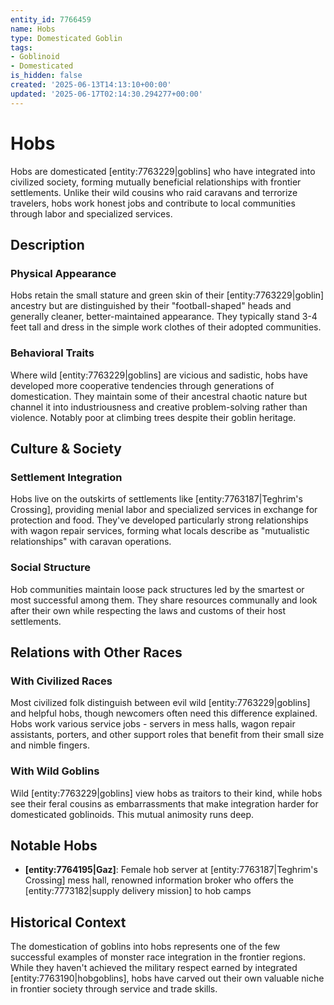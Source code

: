 ```yaml
---
entity_id: 7766459
name: Hobs
type: Domesticated Goblin
tags:
- Goblinoid
- Domesticated
is_hidden: false
created: '2025-06-13T14:13:10+00:00'
updated: '2025-06-17T02:14:30.294277+00:00'
---
```

# Hobs

Hobs are domesticated [entity:7763229|goblins] who have integrated into civilized society, forming mutually beneficial relationships with frontier settlements. Unlike their wild cousins who raid caravans and terrorize travelers, hobs work honest jobs and contribute to local communities through labor and specialized services.

## Description

### Physical Appearance

Hobs retain the small stature and green skin of their [entity:7763229|goblin] ancestry but are distinguished by their "football-shaped" heads and generally cleaner, better-maintained appearance. They typically stand 3-4 feet tall and dress in the simple work clothes of their adopted communities.

### Behavioral Traits

Where wild [entity:7763229|goblins] are vicious and sadistic, hobs have developed more cooperative tendencies through generations of domestication. They maintain some of their ancestral chaotic nature but channel it into industriousness and creative problem-solving rather than violence. Notably poor at climbing trees despite their goblin heritage.

## Culture & Society

### Settlement Integration

Hobs live on the outskirts of settlements like [entity:7763187|Teghrim's Crossing], providing menial labor and specialized services in exchange for protection and food. They've developed particularly strong relationships with wagon repair services, forming what locals describe as "mutualistic relationships" with caravan operations.

### Social Structure

Hob communities maintain loose pack structures led by the smartest or most successful among them. They share resources communally and look after their own while respecting the laws and customs of their host settlements.

## Relations with Other Races

### With Civilized Races

Most civilized folk distinguish between evil wild [entity:7763229|goblins] and helpful hobs, though newcomers often need this difference explained. Hobs work various service jobs - servers in mess halls, wagon repair assistants, porters, and other support roles that benefit from their small size and nimble fingers.

### With Wild Goblins

Wild [entity:7763229|goblins] view hobs as traitors to their kind, while hobs see their feral cousins as embarrassments that make integration harder for domesticated goblinoids. This mutual animosity runs deep.

## Notable Hobs

- **[entity:7764195|Gaz]**: Female hob server at [entity:7763187|Teghrim's Crossing] mess hall, renowned information broker who offers the [entity:7773182|supply delivery mission] to hob camps

## Historical Context

The domestication of goblins into hobs represents one of the few successful examples of monster race integration in the frontier regions. While they haven't achieved the military respect earned by integrated [entity:7763190|hobgoblins], hobs have carved out their own valuable niche in frontier society through service and trade skills.